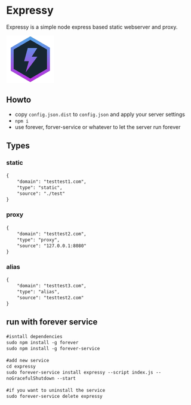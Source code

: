 # Expressy
Expressy is a simple node express based static webserver and proxy.

![Expressy Logo](./assets/logo.png)

## Howto
* copy `config.json.dist` to `config.json` and apply your server settings
* `npm i`
* use forever, forver-service or whatever to let the server run forever


## Types
### static
```
{
    "domain": "testtest1.com",
    "type": "static",
    "source": "./test"
}
```

### proxy
```
{
    "domain": "testtest2.com",
    "type": "proxy",
    "source": "127.0.0.1:8080"
}
```

### alias
```
{
    "domain": "testtest3.com",
    "type": "alias",
    "source": "testtest2.com"
}
```

## run with forever service
```
#isntall dependencies
sudo npm install -g forever
sudo npm install -g forever-service

#add new service
cd expressy
sudo forever-service install expressy --script index.js --noGracefulShutdown --start

#if you want to uninstall the service
sudo forever-service delete expressy
```
